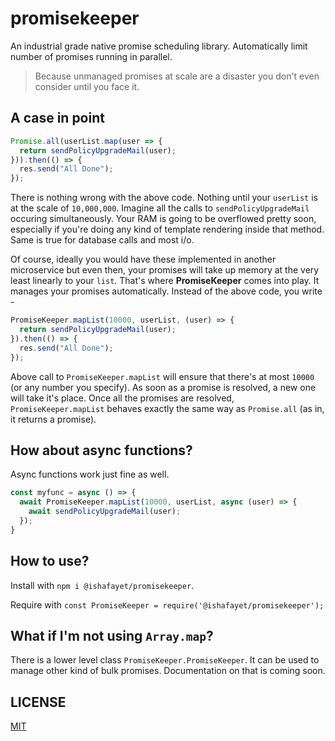 # promisekeeper
An industrial grade native promise scheduling library. Automatically limit number of promises running in parallel. 

> Because unmanaged promises at scale are a disaster you don't even consider until you face it.

## A case in point

```js
Promise.all(userList.map(user => {
  return sendPolicyUpgradeMail(user);
})).then(() => {
  res.send("All Done");
});
```
There is nothing wrong with the above code. Nothing until your `userList` is at the scale of `10,000,000`. Imagine all the calls to `sendPolicyUpgradeMail` occuring simultaneously. Your RAM is going to be overflowed pretty soon, especially if you're doing any kind of template rendering inside that method. Same is true for database calls and most i/o.

Of course, ideally you would have these implemented in another microservice but even then, your promises will take up memory at the very least linearly to your `list`. That's where **PromiseKeeper** comes into play. It manages your promises automatically. Instead of the above code, you write - 

```js
PromiseKeeper.mapList(10000, userList, (user) => {
  return sendPolicyUpgradeMail(user);
}).then(() => {
  res.send("All Done");
});
```

Above call to `PromiseKeeper.mapList` will ensure that there's at most `10000` (or any number you specify). As soon as a promise is resolved, a new one will take it's place. Once all the promises are resolved, `PromiseKeeper.mapList` behaves exactly the same way as `Promise.all` (as in, it returns a promise).

## How about async functions?

Async functions work just fine as well.

```js
const myfunc = async () => {
  await PromiseKeeper.mapList(10000, userList, async (user) => {
    await sendPolicyUpgradeMail(user);
  });
}
```

## How to use?

Install with `npm i @ishafayet/promisekeeper`.

Require with `const PromiseKeeper = require('@ishafayet/promisekeeper');`

## What if I'm not using `Array.map`?

There is a lower level class `PromiseKeeper.PromiseKeeper`. It can be used to manage other kind of bulk promises. Documentation on that is coming soon.

## LICENSE

[MIT](LICENSE)

